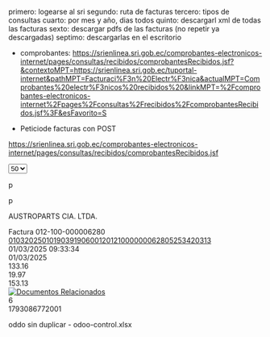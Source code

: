 primero: logearse al sri
segundo: ruta de facturas
tercero: tipos de consultas
cuarto: por mes y año, dias todos
quinto: descargarl xml de todas las facturas
sexto: descargar pdfs de las facturas (no repetir ya descargadas)
septimo: descargarlas en el escritorio


- comprobantes: 
https://srienlinea.sri.gob.ec/comprobantes-electronicos-internet/pages/consultas/recibidos/comprobantesRecibidos.jsf?&contextoMPT=https://srienlinea.sri.gob.ec/tuportal-internet&pathMPT=Facturaci%F3n%20Electr%F3nica&actualMPT=Comprobantes%20electr%F3nicos%20recibidos%20&linkMPT=%2Fcomprobantes-electronicos-internet%2Fpages%2Fconsultas%2Frecibidos%2FcomprobantesRecibidos.jsf%3F&esFavorito=S





- Peticiode facturas con POST

https://srienlinea.sri.gob.ec/comprobantes-electronicos-internet/pages/consultas/recibidos/comprobantesRecibidos.jsf 



<select class="ui-paginator-rpp-options ui-widget ui-state-default ui-corner-left" value="75"><option value="25">25</option><option value="50" selected="selected">50</option><option value="75">75</option></select>

<span class="ui-paginator-prev ui-state-default ui-corner-all"><span class="ui-icon ui-icon-seek-prev">p</span></span>

<span class="ui-paginator-next ui-state-default ui-corner-all"><span class="ui-icon ui-icon-seek-next">p</span></span>

AUSTROPARTS CIA. LTDA.</div></td><td role="gridcell" style="text-align:center;"><div class="ui-dt-c">Factura  012-100-000006280</div></td><td role="gridcell" style="text-align:center;"><div class="ui-dt-c"><a id="frmPrincipal:tablaCompRecibidos:4:j_idt54" href="#" class="ui-commandlink no-decor" onclick="PrimeFaces.ab({source:'frmPrincipal:tablaCompRecibidos:4:j_idt54',process:'frmPrincipal:tablaCompRecibidos:4:j_idt54',update:'form-detalle-factura:panel-detalle-factura',oncomplete:function(xhr,status,args){dlgPanelDetalleFactura.show();;}});return false;">0103202501019039190600120121000000062805253420313</a></div></td><td role="gridcell" style="text-align:center;"><div class="ui-dt-c">01/03/2025 09:33:34</div></td><td role="gridcell" style="text-align:center;"><div class="ui-dt-c">01/03/2025</div></td><td role="gridcell" style="text-align:center;"><div class="ui-dt-c">133.16</div></td><td role="gridcell" style="text-align:center;"><div class="ui-dt-c">19.97</div></td><td role="gridcell" style="text-align:center;"><div class="ui-dt-c">153.13</div></td><td role="gridcell" style="text-align:center;"><div class="ui-dt-c"><a id="frmPrincipal:tablaCompRecibidos:4:lnkXml" href="#" style=" width : 16px;" onclick="mojarra.jsfcljs(document.getElementById('frmPrincipal'),{'frmPrincipal:tablaCompRecibidos:4:lnkXml':'frmPrincipal:tablaCompRecibidos:4:lnkXml'},'');return false"><img src="/comprobantes-electronicos-internet/resources/imagenes/formatos/xml.gif" alt="" style="border:0;" /></a></div></td><td role="gridcell" style="text-align:center;"><div class="ui-dt-c"><a id="frmPrincipal:tablaCompRecibidos:4:lnkPdf" href="#" style=" width : 16px;" onclick="mojarra.jsfcljs(document.getElementById('frmPrincipal'),{'frmPrincipal:tablaCompRecibidos:4:lnkPdf':'frmPrincipal:tablaCompRecibidos:4:lnkPdf'},'');return false"><img src="/comprobantes-electronicos-internet/resources/imagenes/formatos/pdf.gif" alt="" style="border:0;" /></a></div></td><td role="gridcell" style="text-align:center;"><div class="ui-dt-c"><a id="frmPrincipal:tablaCompRecibidos:4:j_idt81" href="#" class="ui-commandlink no-decor" onclick="PrimeFaces.ab({source:'frmPrincipal:tablaCompRecibidos:4:j_idt81',process:'frmPrincipal:tablaCompRecibidos:4:j_idt81',update:'frmPrincipalMpn:pnlCabecera frmPrincipalMpn:pnlDetalle',oncomplete:function(xhr,status,args){dlgDocumentosRelacionados.show();;}});return false;"><img src="/comprobantes-electronicos-internet/javax.faces.resource/listar.gif.jsf?ln=imagenes/eventos" alt="Documentos Relacionados" style="border:0;" /></a></div></td></tr><tr data-ri="5" class="ui-widget-content ui-datatable-odd" role="row"><td role="gridcell" style="text-align:center;"><div class="ui-dt-c">6</div></td><td role="gridcell" style="text-align:center;"><div class="ui-dt-c">1793086772001



oddo sin duplicar - odoo-control.xlsx